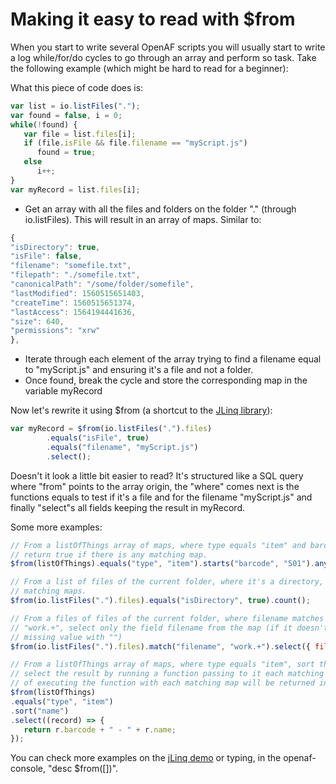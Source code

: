 # Making it easy to read with $from

When you start to write several OpenAF scripts you will usually start to write a log while/for/do cycles to go through an array and perform so task. Take the following example (which might be hard to read for a beginner):

What this piece of code does is:

````javascript
var list = io.listFiles("."); 
var found = false, i = 0;
while(!found) {
   var file = list.files[i];
   if (file.isFile && file.filename == "myScript.js") 
      found = true;
   else
      i++;
}
var myRecord = list.files[i];
````

  * Get an array with all the files and folders on the folder "." (through io.listFiles). This will result in an array of maps. Similar to: 
  ````javascript
  {
  "isDirectory": true,
  "isFile": false,
  "filename": "somefile.txt",
  "filepath": "./somefile.txt",
  "canonicalPath": "/some/folder/somefile",
  "lastModified": 1560515651403,
  "createTime": 1560515651374,
  "lastAccess": 1564194441636,
  "size": 640,
  "permissions": "xrw"
},
````
  * Iterate through each element of the array trying to find a filename equal to "myScript.js" and ensuring it's a file and not a folder.
  * Once found, break the cycle and store the corresponding map in the variable myRecord

Now let's rewrite it using $from (a shortcut to the [JLinq library](http://hugoware.net/projects/jlinq)):
````javascript
var myRecord = $from(io.listFiles(".").files)
        .equals("isFile", true)
        .equals("filename", "myScript.js")
        .select();
````

Doesn't it look a little bit easier to read? It's structured like a SQL query where "from" points to the array origin, the "where" comes next is the functions equals to test if it's a file and for the filename "myScript.js" and finally "select"s all fields keeping the result in myRecord.

Some more examples:

````javascript
// From a listOfThings array of maps, where type equals "item" and barcode starts with "501"
// return true if there is any matching map.
$from(listOfThings).equals("type", "item").starts("barcode", "501").any();

// From a list of files of the current folder, where it's a directory, count the corresponding
// matching maps.
$from(io.listFiles(".").files).equals("isDirectory", true).count();

// From a files of files of the current folder, where filename matches the regular expression 
// "work.+", select only the field filename from the map (if it doesn't exist replace the 
// missing value with "")
$from(io.listFiles(".").files).match("filename", "work.+").select({ filename: "" });

// From a listOfThings array of maps, where type equals "item", sort the results by name and 
// select the result by running a function passing to it each matching map. The returned result
// of executing the function with each matching map will be returned in an array.
$from(listOfThings)
.equals("type", "item")
.sort("name")
.select((record) => {
   return r.barcode + " - " + r.name;
});
````

You can check more examples on the [jLinq demo](http://www.hugoware.net/projects/jlinq/demo) or typing, in the openaf-console, "desc $from([])".